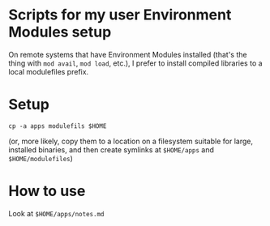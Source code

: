 # Scripts for my user Environment Modules setup

On remote systems that have Environment Modules installed (that's the thing with `mod avail`, `mod load`, etc.), I prefer to install compiled libraries to a local modulefiles prefix.

# Setup

```
cp -a apps modulefils $HOME
```

(or, more likely, copy them to a location on a filesystem suitable for large, installed binaries, and then create symlinks at `$HOME/apps` and `$HOME/modulefiles`)

# How to use

Look at `$HOME/apps/notes.md`
